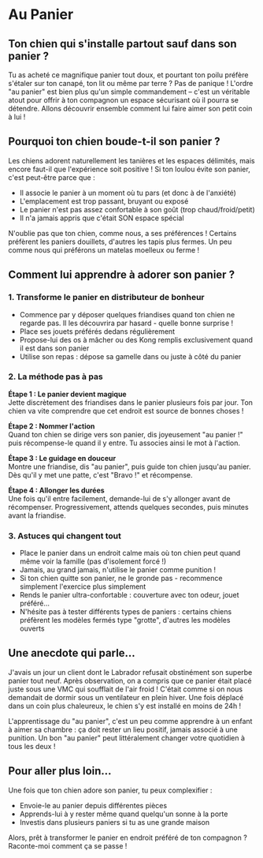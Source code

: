 # Au Panier

## Ton chien qui s'installe partout sauf dans son panier ?

Tu as acheté ce magnifique panier tout doux, et pourtant ton poilu préfère s'étaler sur ton canapé, ton lit ou même par terre ? Pas de panique ! L'ordre "au panier" est bien plus qu'un simple commandement – c'est un véritable atout pour offrir à ton compagnon un espace sécurisant où il pourra se détendre. Allons découvrir ensemble comment lui faire aimer son petit coin à lui !

## Pourquoi ton chien boude-t-il son panier ?

Les chiens adorent naturellement les tanières et les espaces délimités, mais encore faut-il que l'expérience soit positive ! Si ton loulou évite son panier, c'est peut-être parce que :

- Il associe le panier à un moment où tu pars (et donc à de l'anxiété)
- L'emplacement est trop passant, bruyant ou exposé
- Le panier n'est pas assez confortable à son goût (trop chaud/froid/petit)
- Il n'a jamais appris que c'était SON espace spécial

N'oublie pas que ton chien, comme nous, a ses préférences ! Certains préfèrent les paniers douillets, d'autres les tapis plus fermes. Un peu comme nous qui préférons un matelas moelleux ou ferme !

## Comment lui apprendre à adorer son panier ?

### 1. Transforme le panier en distributeur de bonheur

- Commence par y déposer quelques friandises quand ton chien ne regarde pas. Il les découvrira par hasard - quelle bonne surprise !
- Place ses jouets préférés dedans régulièrement
- Propose-lui des os à mâcher ou des Kong remplis exclusivement quand il est dans son panier
- Utilise son repas : dépose sa gamelle dans ou juste à côté du panier

### 2. La méthode pas à pas

**Étape 1 : Le panier devient magique**  
Jette discrètement des friandises dans le panier plusieurs fois par jour. Ton chien va vite comprendre que cet endroit est source de bonnes choses !

**Étape 2 : Nommer l'action**  
Quand ton chien se dirige vers son panier, dis joyeusement "au panier !" puis récompense-le quand il y entre. Tu associes ainsi le mot à l'action.

**Étape 3 : Le guidage en douceur**  
Montre une friandise, dis "au panier", puis guide ton chien jusqu'au panier. Dès qu'il y met une patte, c'est "Bravo !" et récompense.

**Étape 4 : Allonger les durées**  
Une fois qu'il entre facilement, demande-lui de s'y allonger avant de récompenser. Progressivement, attends quelques secondes, puis minutes avant la friandise.

### 3. Astuces qui changent tout

- Place le panier dans un endroit calme mais où ton chien peut quand même voir la famille (pas d'isolement forcé !)
- Jamais, au grand jamais, n'utilise le panier comme punition !
- Si ton chien quitte son panier, ne le gronde pas - recommence simplement l'exercice plus simplement
- Rends le panier ultra-confortable : couverture avec ton odeur, jouet préféré...
- N'hésite pas à tester différents types de paniers : certains chiens préfèrent les modèles fermés type "grotte", d'autres les modèles ouverts

## Une anecdote qui parle...

J'avais un jour un client dont le Labrador refusait obstinément son superbe panier tout neuf. Après observation, on a compris que ce panier était placé juste sous une VMC qui soufflait de l'air froid ! C'était comme si on nous demandait de dormir sous un ventilateur en plein hiver. Une fois déplacé dans un coin plus chaleureux, le chien s'y est installé en moins de 24h ! 

L'apprentissage du "au panier", c'est un peu comme apprendre à un enfant à aimer sa chambre : ça doit rester un lieu positif, jamais associé à une punition. Un bon "au panier" peut littéralement changer votre quotidien à tous les deux !

## Pour aller plus loin...

Une fois que ton chien adore son panier, tu peux complexifier :
- Envoie-le au panier depuis différentes pièces
- Apprends-lui à y rester même quand quelqu'un sonne à la porte
- Investis dans plusieurs paniers si tu as une grande maison

Alors, prêt à transformer le panier en endroit préféré de ton compagnon ? Raconte-moi comment ça se passe ! 
